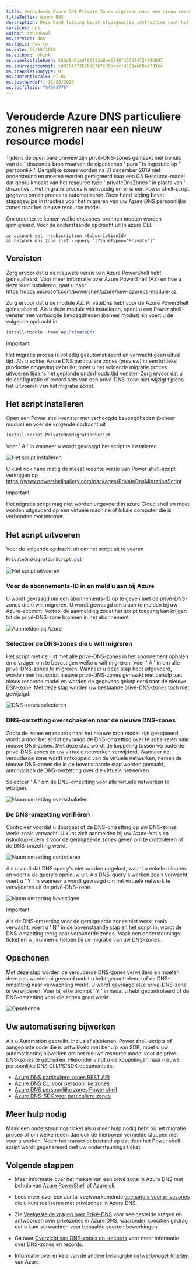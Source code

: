 ```yaml
---
title: Verouderde Azure DNS Private Zones migreren naar een nieuw resource model
titleSuffix: Azure DNS
description: Deze hand leiding bevat stapsgewijze instructies voor het migreren van verouderde privé-DNS-zones naar het meest recente bron model
services: dns
author: rohinkoul
ms.service: dns
ms.topic: how-to
ms.date: 06/18/2019
ms.author: rohink
ms.openlocfilehash: 63bd1d01adf66f33a8ee5349f35063473429b007
ms.sourcegitcommit: cd9754373576d6767c06baccfd500ae88ea733e4
ms.translationtype: MT
ms.contentlocale: nl-NL
ms.lasthandoff: 11/20/2020
ms.locfileid: "94964776"
---
```

# <a name="migrating-legacy-azure-dns-private-zones-to-new-resource-model"></a>Verouderde Azure DNS particuliere zones migreren naar een nieuw resource model

Tijdens de open bare preview zijn privé-DNS-zones gemaakt met behulp van de ' dnszones-bron waarvan de eigenschap ' para ' is ingesteld op ' persoonlijk '. Dergelijke zones worden na 31 december 2019 niet ondersteund en moeten worden gemigreerd naar een GA Resource-model dat gebruikmaakt van het resource type ' privateDnsZones ' in plaats van ' dnszones '. Het migratie proces is eenvoudig en er is een Power shell-script gegeven om dit proces te automatiseren. Deze hand leiding bevat stapsgewijze instructies voor het migreren van uw Azure DNS persoonlijke zones naar het nieuwe resource model.

Om erachter te komen welke dnszones-bronnen moeten worden gemigreerd. Voer de onderstaande opdracht uit in azure CLI.
```azurecli
az account set --subscription <SubscriptionId>
az network dns zone list --query "[?zoneType=='Private']"
```

## <a name="prerequisites"></a>Vereisten

Zorg ervoor dat u de nieuwste versie van Azure PowerShell hebt geïnstalleerd. Voor meer informatie over Azure PowerShell (AZ) en hoe u deze kunt installeren, gaat u naar https://docs.microsoft.com/powershell/azure/new-azureps-module-az

Zorg ervoor dat u de module AZ. PrivateDns hebt voor de Azure PowerShell geïnstalleerd. Als u deze module wilt installeren, opent u een Power shell-venster met verhoogde bevoegdheden (beheer modus) en voert u de volgende opdracht in

```powershell
Install-Module -Name Az.PrivateDns
```

>[!IMPORTANT]
>Het migratie proces is volledig geautomatiseerd en verwacht geen uitval tijd. Als u echter Azure DNS particuliere zones (preview) in een kritieke productie omgeving gebruikt, moet u het volgende migratie proces uitvoeren tijdens het geplande onderhouds tijd venster. Zorg ervoor dat u de configuratie of record sets van een privé-DNS-zone niet wijzigt tijdens het uitvoeren van het migratie script.

## <a name="installing-the-script"></a>Het script installeren

Open een Power shell-venster met verhoogde bevoegdheden (beheer modus) en voer de volgende opdracht uit

```powershell
install-script PrivateDnsMigrationScript
```

Voer ' A ' in wanneer u wordt gevraagd het script te installeren

![Het script installeren](./media/private-dns-migration-guide/install-migration-script.png)

U kunt ook hand matig de meest recente versie van Power shell-script verkrijgen op https://www.powershellgallery.com/packages/PrivateDnsMigrationScript

>[!IMPORTANT]
>Het migratie script mag niet worden uitgevoerd in azure Cloud shell en moet worden uitgevoerd op een virtuele machine of lokale computer die is verbonden met internet.

## <a name="running-the-script"></a>Het script uitvoeren

Voer de volgende opdracht uit om het script uit te voeren

```powershell
PrivateDnsMigrationScript.ps1
```

![Het script uitvoeren](./media/private-dns-migration-guide/running-migration-script.png)

### <a name="enter-the-subscription-id-and-sign-in-to-azure"></a>Voer de abonnements-ID in en meld u aan bij Azure

U wordt gevraagd om een abonnements-ID op te geven met de privé-DNS-zones die u wilt migreren. U wordt gevraagd om u aan te melden bij uw Azure-account. Voltooi de aanmelding zodat het script toegang kan krijgen tot de privé-DNS-zone bronnen in het abonnement.

![Aanmelden bij Azure](./media/private-dns-migration-guide/login-migration-script.png)

### <a name="select-the-dns-zones-you-want-to-migrate"></a>Selecteer de DNS-zones die u wilt migreren

Het script met de lijst met alle privé-DNS-zones in het abonnement ophalen en u vragen om te bevestigen welke u wilt migreren. Voer ' A ' in om alle privé-DNS-zones te migreren. Wanneer u deze stap hebt uitgevoerd, worden met het script nieuwe privé-DNS-zones gemaakt met behulp van nieuw resource model en worden de gegevens gekopieerd naar de nieuwe DSN-zone. Met deze stap worden uw bestaande privé-DNS-zones toch niet gewijzigd.

![DNS-zones selecteren](./media/private-dns-migration-guide/migratezone-migration-script.png)

### <a name="switching-dns-resolution-to-the-new-dns-zones"></a>DNS-omzetting overschakelen naar de nieuwe DNS-zones

Zodra de zones en records naar het nieuwe bron model zijn gekopieerd, wordt u door het script gevraagd de DNS-omzetting over te scha kelen naar nieuwe DNS-zones. Met deze stap wordt de koppeling tussen verouderde privé-DNS-zones en uw virtuele netwerken verwijderd. Wanneer de verouderde zone wordt ontkoppeld van de virtuele netwerken, nemen de nieuwe DNS-zones die in de bovenstaande stap worden gemaakt, automatisch de DNS-omzetting over die virtuele netwerken.

Selecteer ' A ' om de DNS-omzetting voor alle virtuele netwerken te wijzigen.

![Naam omzetting overschakelen](./media/private-dns-migration-guide/switchresolution-migration-script.png)

### <a name="verify-the-dns-resolution"></a>De DNS-omzetting verifiëren

Controleer voordat u doorgaat of de DNS-omzetting op uw DNS-zones werkt zoals verwacht. U kunt zich aanmelden bij uw Azure-Vm's en nslookup-query's voor de gemigreerde zones geven om te controleren of de DNS-omzetting werkt.

![Naam omzetting controleren](./media/private-dns-migration-guide/verifyresolution-migration-script.png)

Als u vindt dat DNS-query's niet worden opgelost, wacht u enkele minuten en voert u de query's opnieuw uit. Als DNS-query's werken zoals verwacht, voert u ' Y ' in wanneer u wordt gevraagd om het virtuele netwerk te verwijderen uit de privé-DNS-zone.

![Naam omzetting bevestigen](./media/private-dns-migration-guide/confirmresolution-migration-script.png)

>[!IMPORTANT]
>Als de DNS-omzetting voor de gemigreerde zones niet werkt zoals verwacht, voert u ' N ' in de bovenstaande stap en het script in, wordt de DNS-omzetting terug naar verouderde zones. Maak een ondersteunings ticket en wij kunnen u helpen bij de migratie van uw DNS-zones.

## <a name="cleanup"></a>Opschonen

Met deze stap worden de verouderde DNS-zones verwijderd en moeten deze pas worden uitgevoerd nadat u hebt gecontroleerd of de DNS-omzetting naar verwachting werkt. U wordt gevraagd elke privé-DNS-zone te verwijderen. Voer bij elke prompt ' Y ' in nadat u hebt gecontroleerd of de DNS-omzetting voor die zones goed werkt.

![Opschonen](./media/private-dns-migration-guide/cleanup-migration-script.png)

## <a name="update-your-automation"></a>Uw automatisering bijwerken

Als u Automation gebruikt, inclusief sjablonen, Power shell-scripts of aangepaste code die is ontwikkeld met behulp van SDK, moet u uw automatisering bijwerken om het nieuwe resource model voor de privé-DNS-zones te gebruiken. Hieronder vindt u de koppelingen naar nieuwe persoonlijke DNS CLI/PS/SDK-documentatie.
* [Azure DNS particuliere zones REST API](/rest/api/dns/privatedns/privatezones)
* [Azure DNS CLI voor persoonlijke zones](/cli/azure/ext/privatedns/network/private-dns?view=azure-cli-latest)
* [Azure DNS persoonlijke zones Power shell](/powershell/module/az.privatedns/?view=azps-2.3.2)
* [Azure DNS-SDK voor particuliere zones](/dotnet/api/overview/azure/privatedns/management?view=azure-dotnet-preview)

## <a name="need-further-help"></a>Meer hulp nodig

Maak een ondersteunings ticket als u meer hulp nodig hebt bij het migratie proces of om welke reden dan ook de hierboven vermelde stappen niet voor u werken. Neem het transcript bestand op dat door het Power shell-script wordt gegenereerd met uw ondersteunings ticket.

## <a name="next-steps"></a>Volgende stappen

* Meer informatie over het maken van een privé zone in Azure DNS met behulp van [Azure PowerShell](./private-dns-getstarted-powershell.md) of [Azure cli](./private-dns-getstarted-cli.md).

* Lees meer over een aantal veelvoorkomende [scenario's voor privézones](./private-dns-scenarios.md) die u kunt realiseren met privézones in Azure DNS.

* Zie [Veelgestelde vragen over Privé-DNS](./dns-faq-private.md) voor veelgestelde vragen en antwoorden over privézones in Azure DNS, waaronder specifiek gedrag dat u kunt verwachten voor bepaalde soorten bewerkingen.

* Ga naar [Overzicht van DNS-zones en -records](dns-zones-records.md) voor meer informatie over DNS-zones en records.

* Informatie over enkele van de andere belangrijke [netwerkmogelijkheden](../networking/networking-overview.md) van Azure.